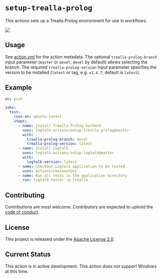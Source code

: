 # `setup-trealla-prolog`

This actions sets up a Trealla Prolog environment for use in workflows.

![](https://github.com/logtalk-actions/setup-trealla-prolog/workflows/Test/badge.svg)

## Usage

See [action.yml](action.yml) for the action metadata. The optional `trealla-prolog-branch` input parameter (`master` or `devel`; `devel` by default) allows selecting the branch. The required `trealla-prolog-version` input parameter specifies the version to be installed (`latest` or tag, e.g. `v1.4.7`; default is `latest`).

## Example

```yml
on: push

jobs:
  test:
    runs-on: ubuntu-latest
    steps:
      - name: Install Trealla Prolog backend
        uses: logtalk-actions/setup-trealla-prolog@master
        with:
          trealla-prolog-branch: devel
          trealla-prolog-version: latest
      - name: Install Logtalk
        uses: logtalk-actions/setup-logtalk@master
        with:
          logtalk-version: latest
      - name: Checkout Logtalk application to be tested
        uses: actions/checkout@v1
      - name: Run all tests in the application directory
        run: logtalk_tester -p trealla
```

## Contributing

Contributions are most welcome. Contributors are expected to uphold the [code of conduct](CODE_OF_CONDUCT.md).

## License

This project is released under the [Apache License 2.0](LICENSE).

## Current Status

This action is in active development. This action does not support Windows at this time.
